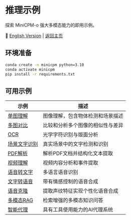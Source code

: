 # 推理示例

探索 MiniCPM-o 强大多模态能力的即用示例。

📖 [English Version](./README.md) | [返回主页](../)

## 环境准备

```bash
conda create -n minicpm python=3.10
conda activate minicpm
pip install -r requirements.txt 
```

## 可用示例

| 示例 | 描述 |
| ---- | ---- |
| [单图理解](./single_image.md) | 图像理解，包含物体检测和场景描述 |
| [多图对比](./multi_images.md) | 比较和分析多个图像的相似性与差异 |
| [OCR](./ocr.md) | 光学字符识别与版面分析 |
| [场景文字识别](./scene_text_recognize.md) | 真实场景中的文字检测和识别 |
| [PDF解析](./pdf_parse.md) | 解析PDF文档并结构化文本提取 |
| [视频理解](./video_understanding.md) | 视频内容分析和事件提取 |
| [语音转文字](./speech2text.md) | 多语言语音识别 |
| [文字转语音](./text2speech.md) | 带有情感控制的语音合成 |
| [语音克隆](./voice_clone.md) | 提取声纹特征实现个性化语音合成 |
| [多模态RAG](./rag.md) | 检索增强的多模态知识问答 |
| [智能代理](./agent.md) | 具有工具使用能力的AI代理系统 | 